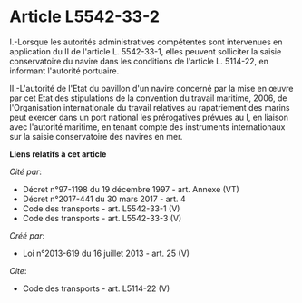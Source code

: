 # Article L5542-33-2

I.-Lorsque les autorités administratives compétentes sont intervenues en application du II de l'article L. 5542-33-1, elles
peuvent solliciter la saisie conservatoire du navire dans les conditions de l'article L. 5114-22, en informant l'autorité
portuaire. 

II.-L'autorité de l'Etat du pavillon d'un navire concerné par la mise en œuvre par cet Etat des stipulations de la convention
du travail maritime, 2006, de l'Organisation internationale du travail relatives au rapatriement des marins peut exercer dans
un port national les prérogatives prévues au I, en liaison avec l'autorité maritime, en tenant compte des instruments
internationaux sur la saisie conservatoire des navires en mer.

**Liens relatifs à cet article**

_Cité par_:

  - Décret n°97-1198 du 19 décembre 1997 - art. Annexe (VT)
  - Décret n°2017-441 du 30 mars 2017 - art. 4
  - Code des transports - art. L5542-33-1 (V)
  - Code des transports - art. L5542-33-3 (V)

_Créé par_:

  - Loi n°2013-619 du 16 juillet 2013 - art. 25 (V)

_Cite_:

  - Code des transports - art. L5114-22 (V)
